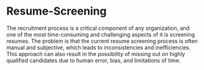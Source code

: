 # Resume-Screening
The recruitment process is a critical component of any organization, and one of the most time-consuming and challenging aspects of it is screening resumes.
The problem is that the current resume screening process is often manual and subjective, which leads to inconsistencies and inefficiencies. 
This approach can also result in the possibility of missing out on highly qualified candidates due to human error, bias, and limitations of time.

